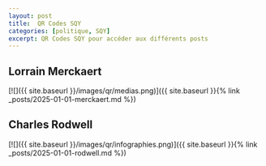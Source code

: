 ```yaml
---
layout: post
title:  QR Codes SQY
categories: [politique, SQY]
excerpt: QR Codes SQY pour accéder aux différents posts
---
```


## Lorrain Merckaert

[![]({{ site.baseurl }}/images/qr/medias.png)]({{ site.baseurl }}{% link _posts/2025-01-01-merckaert.md %})

## Charles Rodwell

[![]({{ site.baseurl }}/images/qr/infographies.png)]({{ site.baseurl }}{% link _posts/2025-01-01-rodwell.md %})
